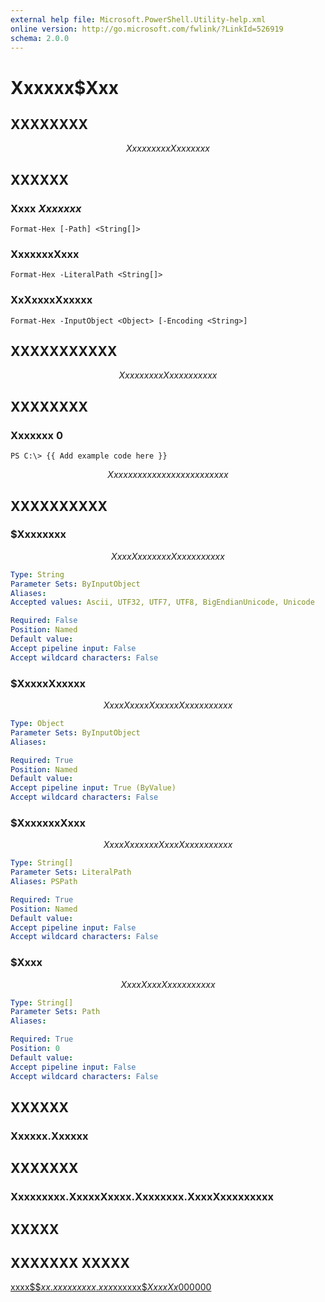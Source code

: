 ```yaml
---
external help file: Microsoft.PowerShell.Utility-help.xml
online version: http://go.microsoft.com/fwlink/?LinkId=526919
schema: 2.0.0
---
```


# Xxxxxx$Xxx
## XXXXXXXX
$$Xxxx xx xxx Xxxxxxxx$$

## XXXXXX

### Xxxx $Xxxxxxx$
```
Format-Hex [-Path] <String[]>
```

### XxxxxxxXxxx
```
Format-Hex -LiteralPath <String[]>
```

### XxXxxxxXxxxxx
```
Format-Hex -InputObject <Object> [-Encoding <String>]
```

## XXXXXXXXXXX
$$Xxxx xx xxx Xxxxxxxxxxx$$

## XXXXXXXX

### Xxxxxxx 0
```
PS C:\> {{ Add example code here }}
```

$$ Xxx xxxxxxx xxxxxxxxxxx xxxx $$

## XXXXXXXXXX

### $Xxxxxxxx
$$Xxxx Xxxxxxxx Xxxxxxxxxxx$$

```yaml
Type: String
Parameter Sets: ByInputObject
Aliases: 
Accepted values: Ascii, UTF32, UTF7, UTF8, BigEndianUnicode, Unicode

Required: False
Position: Named
Default value: 
Accept pipeline input: False
Accept wildcard characters: False
```

### $XxxxxXxxxxx
$$Xxxx XxxxxXxxxxx Xxxxxxxxxxx$$

```yaml
Type: Object
Parameter Sets: ByInputObject
Aliases: 

Required: True
Position: Named
Default value: 
Accept pipeline input: True (ByValue)
Accept wildcard characters: False
```

### $XxxxxxxXxxx
$$Xxxx XxxxxxxXxxx Xxxxxxxxxxx$$

```yaml
Type: String[]
Parameter Sets: LiteralPath
Aliases: PSPath

Required: True
Position: Named
Default value: 
Accept pipeline input: False
Accept wildcard characters: False
```

### $Xxxx
$$Xxxx Xxxx Xxxxxxxxxxx$$

```yaml
Type: String[]
Parameter Sets: Path
Aliases: 

Required: True
Position: 0
Default value: 
Accept pipeline input: False
Accept wildcard characters: False
```

## XXXXXX

### Xxxxxx.Xxxxxx


## XXXXXXX

### Xxxxxxxxx.XxxxxXxxxx.Xxxxxxxx.XxxxXxxxxxxxxx


## XXXXX

## XXXXXXX XXXXX

[xxxx$$$xx.xxxxxxxxx.xxx$xxxxxx$$XxxxXx$000000](http://go.microsoft.com/fwlink/?LinkId=526919)

